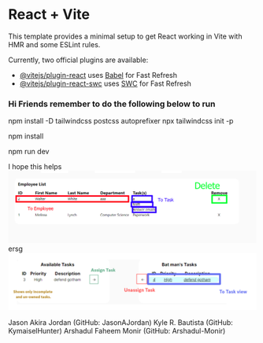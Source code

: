 # React + Vite

This template provides a minimal setup to get React working in Vite with HMR and some ESLint rules.

Currently, two official plugins are available:

- [@vitejs/plugin-react](https://github.com/vitejs/vite-plugin-react/blob/main/packages/plugin-react/README.md) uses [Babel](https://babeljs.io/) for Fast Refresh
- [@vitejs/plugin-react-swc](https://github.com/vitejs/vite-plugin-react-swc) uses [SWC](https://swc.rs/) for Fast Refresh



### Hi Friends remember to do the following below to run

npm install -D tailwindcss postcss autoprefixer
npx tailwindcss init -p

npm install

npm run dev



I hope this helps 
![alt text](https://raw.githubusercontent.com/Arshadul-Monir/webdev_final_front/main/src/assets/readmeImage.png)
ersg
![alt text](https://raw.githubusercontent.com/Arshadul-Monir/webdev_final_front/main/src/assets/AssignTable.png)


Jason Akira Jordan (GitHub: JasonAJordan)
Kyle R. Bautista (GitHub: KymaiselHunter)
Arshadul Faheem Monir (GitHub: Arshadul-Monir)
